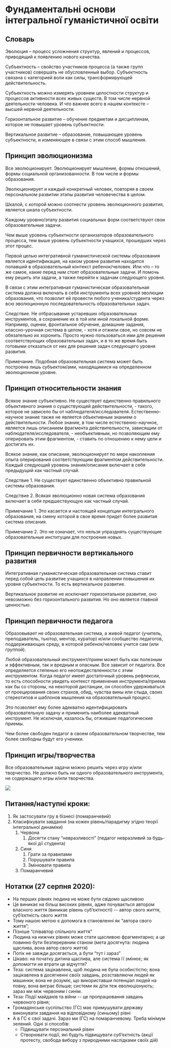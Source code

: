 # Фундаментальні основи інтегральної гуманістичної освіти

## Словарь

Эволюция – процесс усложнения структур, явлений и процессов, приводящий к появлению нового качества. 

Субъектность – свойство участников процесса \(а также групп участников\) совершать не обусловленный выбор. Субъектность связана с категорией воли как силы, трансформирующей действительность.

Субъектность можно измерять уровнем целостности структур и процессов активности всех живых существ. В том числе нервной деятельности человека. И что важнее всего в нашем контексте – высшей нервной деятельности.

Горизонтальное развитие – обучение предметам и дисциплинам, которое не повышает уровень субъектности.

Вертикальное развитие – образование, повышающее уровень субъектности, и изменяющее в связи с этим способ мышления. 

## Принцип эволюционизма

Все эволюционирует. Эволюционирует мышление, формы отношений, формы социальной организованности. В том числе и формы образования.

Эволюционирует и каждый конкретный человек, повторяя в своем персональном развитии этапы развития человечества в целом.

Шкалой, с которой можно соотнести уровень эволюционного развития, является шкала субъектности.

Каждому уровню/этапу развития социальных форм соответствуют свои образовательные задачи.

Чем выше уровень субъектности организаторов образовательного процесса, тем выше уровень субъектности учащихся, прошедших через этот процес.

Первой целью интегративной гуманистической системы образования является идентификация, на каком уровне развития находится попавший в образовательный контекст ребенок/человек. Или что – то же самое, какие перед ним стоят образовательные задачи. И помочь ему решить эти задачи, а также перейти к задачам следующего уровня.

В связи с этим интегративная гуманистическая образовательная система должна включать в себя инструменты всех уровней эволюции образования, что позволит ей провести любого ученика/студента через всю эволюционную последовательность образовательных задач.

Следствие. Не отбрасывание устаревших образовательных инструментов, а сохранение их в той или иной локальной форме. Например, оценки, фронтальное обучение, домашние задания, классно-урочная система в целом, - хотя и отжили свое, но совсем не обязательно их хоронить. Просто нужно пользоваться ими для решения соответствующих образовательных задач, и в то же время быть готовыми отказаться от них для решения задач следующего уровня развития.  

Примечание. Подобная образовательная система может быть построена лишь субъектом/ами, находящимися на определенном эволюционном уровне.

## Принцип относительности знания

Всякое знание субъективно. Не существует единственно правильного объективного знания о существующей действительности, - такого, которое не зависело бы от наблюдателя/исследователя. Естественно-научное знание также не является объективным знанием о действительности. Любое знание, в том числе естественно-научное, является лишь описанием фрагмента действительности, зависящим от наблюдателя/исследователя, - необъективным, но позволяющим ему оперировать этим фрагментом, - ставить по отношению к нему цели и достигать их.

Всякое знание, как описание, эволюционирует по мере накопления опыта оперирования соответствующим фрагментом действительности. Каждый следующий уровень знания/описания включает в себя предыдущий как частный случай.

Следствие 1. Не существует единственно объективно правильной системы образования. 

Следствие 2. Всякая эволюционно новая система образования включает в себя предшествующую как частный случай.

Примечание 1. Это касается и настоящей концепции интегрального образования, на смену которой в свое время придет более развитая система описания.

Примечание 2. Это не означает, что нельзя упразднять существующие образовательные институции для построения новых.

## Принцип первичности вертикального развития

Интегративная гуманистическая образовательная система ставит перед собой цель развитие учащихся в направлении повышения их уровня субъектности. То есть вертикальное развитие.

Вертикальное развитие не исключает горизонтальное развитие, оно невозможно без горизонтального развития. Но оно является главной ценностью.

## Принцип первичности педагога

Образовывает не образовательная система, а живой педагог \(учитель, преподаватель, тьютор, ментор, куратор\) и/или сообщество педагогов, поддерживающих среду, в которой ребенок/человек учится сам \(или группой\).

Любой образовательный инструмент/прием может быть как полезным и эффективным, так и вредным и опасным. Все зависит от педагога. Все определяется степенью его неотождествленности с этим инструментом. Когда педагог имеет достаточный уровень рефлексии, то есть способности увидеть контекст применения инструмента/приема как бы со стороны, на некоторой дистанции, он способен удерживаться от проецирования своих страхов, обид, чувства вины или стыда, своих стереотипов и шаблонов мышления на образовательный процесс. 

Это позволяет ему более адекватно идентифицировать образовательную задачу и применить наиболее адекватный инструмент. Не исключая, казалось бы, отжившие педагогические приемы.

Чем более свободен педагог в своем образовательном творчестве, тем более свободны будут его ученики.

## Принцип игры/творчества

Все образовательные задачи можно решить через игру и/или творчество. Не должно быть ни одного образовательного инструмента, не содержащего игры и/или творчества.  
  


![](https://lh3.googleusercontent.com/tOJ679MaEGnAsETsCtiYvtVWer87GT1rsXkWaX037X9qyThlZIOcWqJhgO1B7r9EkPq_DbMe-QyZVibJRyj7OtRQHDreBBIeaw1JtenXHGQofFtj9jjRD0tT1uStLlANXp4XAPKr)

## Питання/наступні кроки:

1. Як застосувати гру в бізнесі \(помаранчевий\)
2. Класифікувати завдання \(на кожен рівень/парадигму згідно теорії інтегральної динаміки\)
   1. Червона
      1. Досягти стану “невразливості” \(педагог невразливий за будь-якої дії студента\)
   2. Синя
      1. Грати за правилами
      2. Порушувати правила
      3. Змінювати правила
   3. Помаранчевий

## Нотатки \(27 серпня 2020\):

* На перших рівнях людина не може бути свідомо щасливою
* Це виникає на більш високих рівнях, адже почувається автором власного життя \(виникає рівень суб’єктності\) -- автор свого життя, суб’єктність свого життя
* Тому нашою метою є допомога в становленні як “автора свого життя”;
* Пізніше “співавтор спільного життя”
* Людина на нижчих рівнях може стати щасливою фрагментарно; а це повинно бути безперервним станом \(мета досягнута: людина щаслива, вона автор свого життя\)
* Потік не завжди досягається, а бути “тут і зараз”
* Цікаво: на початку дитина щаслива, але система її змінює; як допомогти не втрати це відчуття?
* Теза: система зацікавлена, щоб людина не була особистістю; вона зацікавлена в досягненні своїх завдань, розставляючи людей як машинки; вона не розуміє, що використавши потенціал людей на повну, вона виграє більше; системи як діти теж еволюціонують; зараз ми між червоним і синім.
* Теза: Події майданів та війни -- це пропрацювання завдань червоного рівня;
* Громадянське суспільство \(ГС\) має примушувати державу виконувати завдання на відповідному \(синьому\) рівні
* А в ГС є свої задачі. Зараз ми \(ГС\) на помаранчевому. Треба мінімум зелений. Одні зі способів:
  * Підвищувати персональний рівен
  * Створювати події, які будуть підвищувати суб’єктність \(акції протесту, свобода вибору з природними наслідками своїх дій\)

